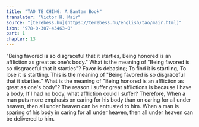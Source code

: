 ```yaml
---
title: "TAO TE CHING: A Bantam Book"
translator: "Victor H. Mair"
source: "[terebess.hu](https://terebess.hu/english/tao/mair.html)"
isbn: "978-0-307-43463-0"
part: 1
chapter: 13
---
```

"Being favored is so disgraceful that it startles,
Being honored is an affliction as great as one's body."
What is the meaning of "Being favored is so disgraceful that it startles"?
Favor is debasing;
To find it is startling,
To lose it is startling.
This is the meaning of "Being favored is so disgraceful that it startles."
What is the meaning of "Being honored is an affliction as great as one's body"?
The reason I suffer great afflictions is because I have a body;
If I had no body, what affliction could I suffer?
Therefore,
When a man puts more emphasis on caring for his body than on caring for all under heaven,
then all under heaven can be entrusted to him.
When a man is sparing of his body in caring for all under heaven,
then all under heaven can be delivered to him.